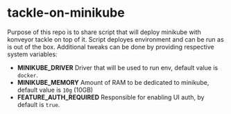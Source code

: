 # tackle-on-minikube
Purpose of this repo is to share script that will deploy minikube with konveyor tackle on top of it. 
Script deployes environment and can be run as is out of the box. Additional tweaks can be done by providing respective system variables: 
+ __MINIKUBE_DRIVER__
Driver that will be used to run env, default value is `docker`. 
+ __MINIKUBE_MEMORY__
Amount of RAM to be dedicated to minikube, default value is `10g` (10GB)
+ __FEATURE_AUTH_REQUIRED__
Responsible for enabling UI auth, by default is `true`.
